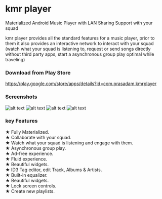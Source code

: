 # kmr player
Materialized Android Music Player with LAN Sharing Support with your squad

kmr player provides all the standard features for a music player, prior to them it also provides an interactive network to interact with your squad (watch what your squad is listening to, request or send songs directly without third party apps, start a asynchronous group play optimal while traveling)

### Download from Play Store
https://play.google.com/store/apps/details?id=com.prasadam.kmrplayer

### Screenshots
![alt text](https://lh3.googleusercontent.com/-bAV9fSqlH_XfsEawfA023rfTan5AGvd6OEsO_ExR2lDFAC1cQXvdzZ0WVBontGqR4PN=w720-h310-rw "Screen Shot") ![alt text](https://lh3.googleusercontent.com/M-zDnGRNiPTqfVv-Cz6C0AKvjLZy9pqmZvXIVsxBZ7SnnKrlC9uaNs244Wl3RbYj25k=w720-h310-rw "Screen Shot") ![alt text](https://lh3.googleusercontent.com/mn0SDEDAqSVxirI36Gbx2mBafCcs1Qnr8yI39UONlmZGBHAlQbW0x7M6h4EObxF6tg=w720-h310-rw "Screen Shot") ![alt text](https://lh3.googleusercontent.com/m68r1DKKW5dKXr9G568MILcuOZEkau_-F0h5J7QFZ6WDEm5xH_wh_kPwG_fxEn4xkuU=w720-h310-rw "Screen Shot")

### key Features
★ Fully Materialized.<br/>
★ Collaborate with your squad.<br/>
★ Watch what your squad is listening and engage with them.<br/>
★ Asynchronous group play.<br/>
★ Ad-free experience.<br/>
★ Fluid experience.<br/>
★ Beautiful widgets.<br/>
★ ID3 Tag editor, edit Track, Albums & Artists.<br/>
★ Built-in equalizer.<br/>
★ Beautiful widgets.<br/>
★ Lock screen controls.<br/>
★ Create new playlists.<br/>
